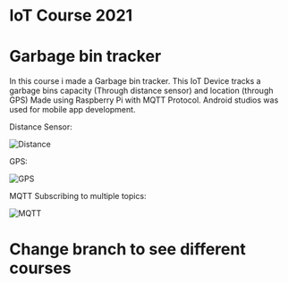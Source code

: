 # IoT Course 2021
# Garbage bin tracker

In this course i made a Garbage bin tracker. This IoT Device tracks a garbage bins capacity (Through distance sensor) and location (through GPS)
Made using Raspberry Pi with MQTT Protocol. Android studios was used for mobile app development.

Distance Sensor:


![Distance](https://user-images.githubusercontent.com/37656342/214792698-788f132a-2894-4b6c-97ee-ec4de42c3662.gif)


GPS:


![GPS](https://user-images.githubusercontent.com/37656342/214790967-4279a697-a8cb-4e8e-926e-eac4ddafb65d.gif)

MQTT Subscribing to multiple topics:

![MQTT](https://user-images.githubusercontent.com/37656342/214793724-48f19320-82c3-4b7f-be0e-c8f422e6e5e3.gif)




# Change branch to see different courses
